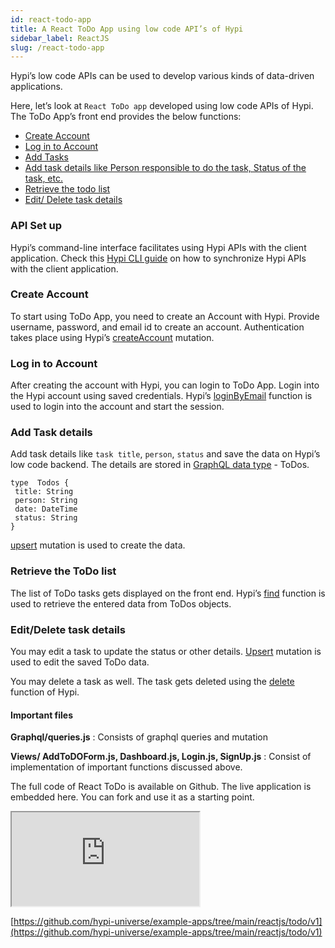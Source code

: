 ```yaml
---
id: react-todo-app
title: A React ToDo App using low code API’s of Hypi
sidebar_label: ReactJS
slug: /react-todo-app
---
```


Hypi’s low code APIs can be used to develop various kinds of data-driven applications.

Here, let’s look at `React ToDo app` developed using low code APIs of Hypi. The ToDo App’s front end provides the below functions:

+ [Create Account](#create-account)
+ [Log in to Account](#log-in-to-account)
+ [Add Tasks](#add-task-details)
+ [Add task details like Person responsible to do the task, Status of the task, etc.](#add-task-details)
+ [Retrieve the todo list](#retrieve-the-todo-list)
+ [Edit/ Delete task details](#edit/delte-task-details)

### API Set up

Hypi’s command-line interface facilitates using Hypi APIs with the client application. Check this [Hypi CLI guide](hypi-cli-intro.md) on how to synchronize Hypi APIs with the client application.

### Create Account

To start using ToDo App, you need to create an Account with Hypi. Provide username, password, and email id to create an account. Authentication takes place using Hypi’s [createAccount](authentication.md#createaccount) mutation.

### Log in to Account

After creating the account with Hypi, you can login to ToDo App. Login into the Hypi account using saved credentials. Hypi’s [loginByEmail](authentication.md#loginbyemail) function is used to login into the account and start the session.

### Add Task details

Add task details like `task title`, `person`, `status` and save the data on Hypi’s low code backend. The details are stored in [GraphQL data type](gql-schema-types.md#type-language) - ToDos.
```
type  Todos {
 title: String
 person: String
 date: DateTime
 status: String
}
```
[upsert](createdata.md) mutation is used to create the data.

### Retrieve the ToDo list

The list of ToDo tasks gets displayed on the front end. Hypi’s [find](readdata.md#find) function is used to retrieve the entered data from ToDos objects.

### Edit/Delete task details

You may edit a task to update the status or other details. [Upsert](createdata.md) mutation is used to edit the saved ToDo data.

You may delete a task as well. The task gets deleted using the [delete](deletedata.md#delete) function of Hypi.

#### Important files

**Graphql/queries.js** : Consists of graphql queries and mutation

**Views/ AddToDOForm.js, Dashboard.js, Login.js, SignUp.js** : Consist of implementation of important functions discussed above.

The full code of React ToDo is available on Github. The live application is embedded here. You can fork and use it as a starting point.


<iframe src="https://codesandbox.io/embed/hypi-lowcode-todo-app-q6mjs?fontsize=14&hidenavigation=1&theme=dark&view=preview"
     style={{width:'100%', height: '500px', border:'0', borderRadius: '4px', overflow:'hidden'}}
     title="Hypi lowcode todo app"
     allow="accelerometer; ambient-light-sensor; camera; encrypted-media; geolocation; gyroscope; hid; microphone; midi; payment; usb; vr; xr-spatial-tracking"
     sandbox="allow-forms allow-modals allow-popups allow-presentation allow-same-origin allow-scripts"
   ></iframe>


[https://github.com/hypi-universe/example-apps/tree/main/reactjs/todo/v1](https://github.com/hypi-universe/example-apps/tree/main/reactjs/todo/v1)
